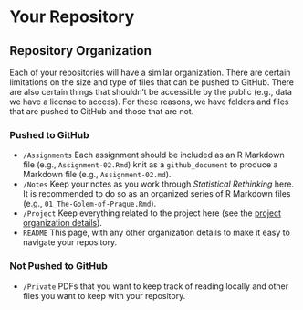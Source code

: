 Your Repository
================

## Repository Organization

Each of your repositories will have a similar organization. There are
certain limitations on the size and type of files that can be pushed to
GitHub. There are also certain things that shouldn’t be accessible by
the public (e.g., data we have a license to access). For these reasons,
we have folders and files that are pushed to GitHub and those that are
not.

### Pushed to GitHub

  - `/Assignments` Each assignment should be included as an R Markdown
    file (e.g., `Assignment-02.Rmd`) knit as a `github_document` to
    produce a Markdown file (e.g., `Assignment-02.md`).
  - `/Notes` Keep your notes as you work through *Statistical
    Rethinking* here. It is recommended to do so as an organized series
    of R Markdown files (e.g., `01_The-Golem-of-Prague.Rmd`).
  - `/Project` Keep everything related to the project here (see the
    [project organization
    details](https://github.com/quant-seminar/repo-template/tree/main/Project)).
  - `README` This page, with any other organization details to make it
    easy to navigate your repository.

### Not Pushed to GitHub

  - `/Private` PDFs that you want to keep track of reading locally and
    other files you want to keep with your repository.
